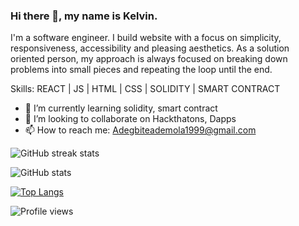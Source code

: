 ### Hi there 👋, my name is Kelvin.
I'm a software engineer. I build website with a focus on simplicity, responsiveness, accessibility and pleasing aesthetics. As a solution oriented person, my approach is always focused on breaking down problems into small pieces and repeating the loop until the end.


Skills: REACT | JS | HTML | CSS | SOLIDITY | SMART CONTRACT

- 🌱 I’m currently learning solidity, smart contract 
- 👯 I’m looking to collaborate on Hackthatons, Dapps 
- 📫 How to reach me: Adegbiteademola1999@gmail.com 

![GitHub streak stats](https://github-readme-streak-stats.herokuapp.com/?user=Adegbite1999)  

![GitHub stats](https://github-readme-stats.vercel.app/api?username=Adegbite1999&show_icons=true)  
  
[![Top Langs](https://github-readme-stats.vercel.app/api/top-langs/?username=Adegbite1999)](https://github.com/anuraghazra/github-readme-stats)

![Profile views](https://gpvc.arturio.dev/Adegbite1999)
